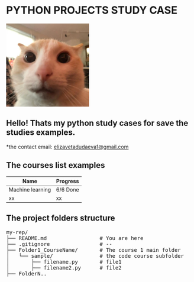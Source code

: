 # PYTHON PROJECTS STUDY CASE

<img src="kott.jpg" width="224" height="225">

## Hello! Thats my python study cases for save the studies examples. 
*the contact email:
elizavetadudaeva1@gmail.com


## The courses list examples
|Name  | Progress |
| ------------- | ------------- |
| Machine learning | 6/6 Done|
| xx  | xx |


## The project folders structure

<pre>
my-rep/
├── README.md                 # You are here
├── .gitignore                # --
├── Folder1_CourseName/       # The course 1 main folder
│   └── sample/               # the code course subfolder
│       ├── filename.py       # file1
│       ├── filename2.py      # file2
├── FolderN..
</pre>
